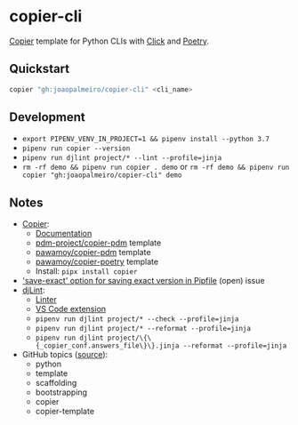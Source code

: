 # copier-cli

[Copier](https://github.com/copier-org/copier) template for Python CLIs with [Click](https://click.palletsprojects.com/en/8.1.x/) and [Poetry](https://python-poetry.org/).

## Quickstart

```bash
copier "gh:joaopalmeiro/copier-cli" <cli_name>
```

## Development

- `export PIPENV_VENV_IN_PROJECT=1 && pipenv install --python 3.7`
- `pipenv run copier --version`
- `pipenv run djlint project/* --lint --profile=jinja`
- `rm -rf demo && pipenv run copier . demo` or `rm -rf demo && pipenv run copier "gh:joaopalmeiro/copier-cli" demo`

## Notes

- [Copier](https://github.com/copier-org/copier):
  - [Documentation](https://copier.readthedocs.io/en/latest/)
  - [pdm-project/copier-pdm](https://github.com/pdm-project/copier-pdm) template
  - [pawamoy/copier-pdm](https://github.com/pawamoy/copier-pdm) template
  - [pawamoy/copier-poetry](https://github.com/pawamoy/copier-poetry) template
  - Install: `pipx install copier`
- ['save-exact' option for saving exact version in Pipfile](https://github.com/pypa/pipenv/issues/3441) (open) issue
- [djLint](https://djlint.com/):
  - [Linter](https://djlint.com/docs/linter/)
  - [VS Code extension](https://marketplace.visualstudio.com/items?itemName=monosans.djlint)
  - `pipenv run djlint project/* --check --profile=jinja`
  - `pipenv run djlint project/* --reformat --profile=jinja`
  - `pipenv run djlint project/\{\{_copier_conf.answers_file\}\}.jinja --reformat --profile=jinja`
- GitHub topics ([source](https://github.com/topics/copier-template)):
  - python
  - template
  - scaffolding
  - bootstrapping
  - copier
  - copier-template
